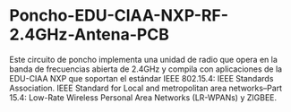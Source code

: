 # Poncho-EDU-CIAA-NXP-RF-2.4GHz-Antena-PCB
Este circuito de poncho implementa una unidad de radio que opera en la banda de frecuencias abierta de 2.4GHz y compila con aplicaciones de la EDU-CIAA NXP que soportan el estándar IEEE 802.15.4: IEEE Standards Association. IEEE Standard for Local and metropolitan area networks–Part 15.4: Low-Rate Wireless Personal Area Networks (LR-WPANs) y ZIGBEE.

